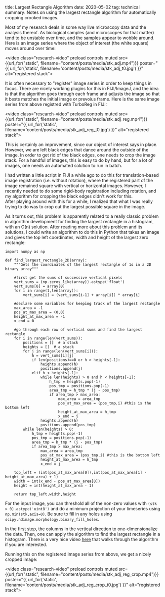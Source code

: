 title: Largest Rectangle Algorithm
date: 2020-05-02
tag: technical
summary: Notes on using the largest rectangle algorithm for automatically cropping crooked images.

Most of my research deals in some way live microscopy data and the analysis thereof.
As biological samples (and microscopes for that matter) tend to be unstable over time, and the samples appear to wobble around.
Here is an image series where the object of interest (the white square) moves around over time:

<video class="research-video" preload controls muted src={{url_for("static", filename="content/posts/media/stk_adj.mp4")}} poster="{{ url_for('static', filename='content/posts/media/stk_adj_t0.jpg') }}" alt="registered stack"></video>
&nbsp;

It is often necessary to "register" image series in order to keep things in focus.
There are nicely working plugins for this in FIJI/ImageJ, and the idea is that the algorithm goes through each frame and adjusts the image so that it bests matches the initial image or prevoius frame.
Here is the same image series from above registred with TurboReg in FIJI:

<video class="research-video" preload controls muted src={{url_for("static", filename="content/posts/media/stk_adj_reg.mp4")}} poster="{{ url_for('static', filename='content/posts/media/stk_adj_reg_t0.jpg') }}" alt="registered stack"></video>
&nbsp;

This is certainly an improvement, since our object of interest says in place.
However, we are left black edges that dance around the outside of the image.
In order to get rid of the black edges, one needs to crop the image stack.
For a handful of images, this is easy to do by hand, but for a lot of images, one needs an automated solution to run in batch.

I had written a little script in FIJI a while ago to do this for translation-based image registration (i.e. without rotation), where the registered part of the image remained square with vertical or horizontal images.
However, I recently needed to do some rigid-body registration including rotation, and my algorithm for cropping the black edges didn't work for this.  
After playing around with this for a while, I realized that what I was really trying to do was to crop out the largest possible square in the image.

As it turns out, this problem is apparently related to a really classic problem in algorithm development for finding the largest rectangle in a histogram, with an O(n) solution.
After reading more about this problem and its solutions, I could write an algorithm to do this in Python that takes an image and gives the top left coordinates, width and height of the largest zero rectangle: 

    import numpy as np

    def find_largest_rectangle_2D(array):
        """Gets the coordinates of the largest rectangle of 1s in a 2D binary array"""
    
        #first get the sums of successive vertical pixels
        vert_sums = (np.zeros_like(array)).astype('float')
        vert_sums[0] = array[0]
        for i in range(1,len(array)):
            vert_sums[i] = (vert_sums[i-1] + array[i]) * array[i]
    
        #declare some variables for keeping track of the largest rectangle
        max_area = -1
        pos_at_max_area = (0,0)
        height_at_max_area = -1
        x_end = 0
    
        #go through each row of vertical sums and find the largest rectangle
        for i in range(len(vert_sums)):
            positions = []  # a stack
            heights = []  # a stack
            for j in range(len(vert_sums[i])):
                h = vert_sums[i][j]
                if len(positions)==0 or h > heights[-1]:
                    heights.append(h)
                    positions.append(j)
                elif h < heights[-1]:
                    while len(heights) > 0 and h < heights[-1]:
                        h_tmp = heights.pop(-1)
                        pos_tmp = positions.pop(-1)
                        area_tmp = h_tmp * (j - pos_tmp)
                        if area_tmp > max_area:
                            max_area = area_tmp
                            pos_at_max_area = (pos_tmp,i) #this is the bottom left
                            height_at_max_area = h_tmp
                            x_end = j
                    heights.append(h)
                    positions.append(pos_tmp)
            while len(heights) > 0:
                h_tmp = heights.pop(-1)
                pos_tmp = positions.pop(-1)
                area_tmp = h_tmp * (j - pos_tmp)
                if area_tmp > max_area:
                    max_area = area_tmp
                    pos_at_max_area = (pos_tmp,i) #this is the bottom left
                    height_at_max_area = h_tmp
                    x_end = j
    
        top_left = (int(pos_at_max_area[0]),int(pos_at_max_area[1] - height_at_max_area) + 1)
        width = int(x_end - pos_at_max_area[0])
        height = int(height_at_max_area - 1)
    
        return top_left,width,height
    
For the input image, you can threshold all of the non-zero values with `(stk > 0).astype('uint8')` and do a minimum projection of your timeseries using `np.min(stk,axis=0)`.
Be sure to fill in any holes using `scipy.ndimage.morphology.binary_fill_holes`.

In the first step, the columns in the vertical direction to one-dimensionalize the data.
Then, one can apply the algorithm to find the largest rectangle in a histogram.
There is a very nice video <a href="https://youtu.be/VNbkzsnllsU">here</a> that walks through the algorithm if you are interested.

Running this on the registered image series from above, we get a nicely cropped image:

<video class="research-video" preload controls muted src={{url_for("static", filename="content/posts/media/stk_adj_reg_crop.mp4")}} poster="{{ url_for('static', filename='content/posts/media/stk_adj_reg_crop_t0.jpg') }}" alt="registered stack"></video>
